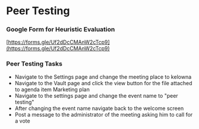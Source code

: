 # Peer Testing

### Google Form for Heuristic Evaluation
[https://forms.gle/Uf2dDcCMAnW2cTcp9](https://forms.gle/Uf2dDcCMAnW2cTcp9)

### Peer Testing Tasks
- Navigate to the Settings page and change the meeting place to kelowna
- Navigate to the Vault page and click the view button for the file attached to agenda item Marketing plan
- Navigate to the settings page and change the event name to "peer testing"
- After changing the event name navigate back to the welcome screen
- Post a message to the administrator of the meeting asking him to call for a vote
